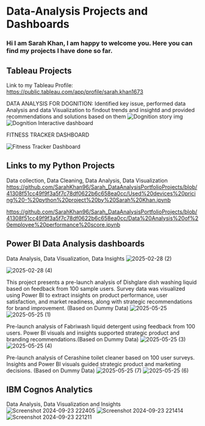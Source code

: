 # Data-Analysis Projects and Dashboards
### Hi I am Sarah Khan, I am happy to welcome you. Here you can find my projects I have done so far.

## Tableau Projects
Link to my Tableau Profile: https://public.tableau.com/app/profile/sarah.khan1673

DATA ANALYSIS FOR DOGNITION: Identified key issue, performed data Analysis and data Visualization to findout trends and insightd and provided recommendations and solutions based on them 
![Dognition story img](https://github.com/user-attachments/assets/9fa9397b-eead-4ec5-979a-0d4f070c5214)
![Dognition Interactive dashboard](https://github.com/user-attachments/assets/859e88c6-cac4-4362-9447-720ac8fba28c)


FITNESS TRACKER DASHBOARD

![Fitness Tracker Dashboard](https://github.com/user-attachments/assets/5bc34e6b-b6d1-46e9-abe6-512a12638e9d)


## Links to my Python Projects

Data collection, Data Cleaning, Data Analysis, Data Visualization
https://github.com/SarahKhan96/Sarah_DataAnalysisPortfolioProjects/blob/41308f51cc49f9f3a5f7c78df0622b6c658ea0cc/Used%20devices%20pricing%20-%20python%20project%20by%20Sarah%20Khan.ipynb

https://github.com/SarahKhan96/Sarah_DataAnalysisPortfolioProjects/blob/41308f51cc49f9f3a5f7c78df0622b6c658ea0cc/Data%20Analysis%20of%20employee%20performance%20score.ipynb

## Power BI Data Analysis dashboards
Data Analysis, Data Visualization, Data Insights
![2025-02-28 (2)](https://github.com/user-attachments/assets/d7aac76b-0135-4218-a433-70bfac9053b8)

![2025-02-28 (4)](https://github.com/user-attachments/assets/507ad59f-d060-4dbe-85e7-e71ea594a063)

This project presents a pre-launch analysis of Dishglare dish washing liquid based on feedback from 100 sample users. Survey data was visualized using Power BI to extract insights on product performance, user satisfaction, and market readiness, along with strategic recommendations for brand improvement. (Based on Dummy Data)
![2025-05-25](https://github.com/user-attachments/assets/162a4d1c-8fc2-4614-a3b4-4a83e17c6949)
![2025-05-25 (1)](https://github.com/user-attachments/assets/d22cfed5-c095-48fd-803b-94ac8181aefa)

Pre-launch analysis of Fabriwash liquid detergent using feedback from 100 users. Power BI visuals and insights supported strategic product and branding recommendations.(Based on Dummy Data)
![2025-05-25 (3)](https://github.com/user-attachments/assets/e43ef54f-2978-4c3a-8859-58a5bcdb195d)
![2025-05-25 (4)](https://github.com/user-attachments/assets/987cc044-0115-4d09-b2c2-d30f4839cbe9)

Pre-launch analysis of Cerashine toilet cleaner based on 100 user surveys. Insights and Power BI visuals guided strategic product and marketing decisions. (Based on Dummy Data)
![2025-05-25 (7)](https://github.com/user-attachments/assets/99dfe27d-5025-43f4-9052-c6222f2d36f7)
![2025-05-25 (6)](https://github.com/user-attachments/assets/70eaf50c-749d-45e5-9b3c-335be4426809)


## IBM Cognos Analytics

Data Analysis, Data Visualization and Insights
![Screenshot 2024-09-23 222405](https://github.com/user-attachments/assets/6d60d390-4333-4cf0-a645-a627ac7c53d9)
![Screenshot 2024-09-23 221414](https://github.com/user-attachments/assets/4c895a20-2bb9-483b-98e9-9d5136da56ed)
![Screenshot 2024-09-23 221211](https://github.com/user-attachments/assets/4924cbd2-2433-49df-8cc1-af857ec20035)








